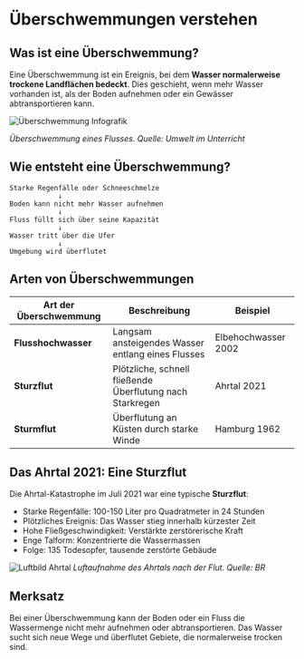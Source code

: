 # Überschwemmungen verstehen

## Was ist eine Überschwemmung?

Eine Überschwemmung ist ein Ereignis, bei dem **Wasser normalerweise trockene Landflächen bedeckt**. Dies geschieht, wenn mehr Wasser vorhanden ist, als der Boden aufnehmen oder ein Gewässer abtransportieren kann.

![Überschwemmung Infografik](https://www.umwelt-im-unterricht.de/fileadmin/user_upload/2017/KW_24/Bild_Hochwasser_1024px.jpg)

*Überschwemmung eines Flusses. Quelle: Umwelt im Unterricht*

## Wie entsteht eine Überschwemmung?

```
Starke Regenfälle oder Schneeschmelze
            ↓
Boden kann nicht mehr Wasser aufnehmen
            ↓
Fluss füllt sich über seine Kapazität
            ↓
Wasser tritt über die Ufer
            ↓
Umgebung wird überflutet
```

## Arten von Überschwemmungen

| Art der Überschwemmung | Beschreibung | Beispiel |
|------------------------|--------------|----------|
| **Flusshochwasser** | Langsam ansteigendes Wasser entlang eines Flusses | Elbehochwasser 2002 |
| **Sturzflut** | Plötzliche, schnell fließende Überflutung nach Starkregen | Ahrtal 2021 |
| **Sturmflut** | Überflutung an Küsten durch starke Winde | Hamburg 1962 |

## Das Ahrtal 2021: Eine Sturzflut

Die Ahrtal-Katastrophe im Juli 2021 war eine typische **Sturzflut**:

- Starke Regenfälle: 100-150 Liter pro Quadratmeter in 24 Stunden
- Plötzliches Ereignis: Das Wasser stieg innerhalb kürzester Zeit
- Hohe Fließgeschwindigkeit: Verstärkte zerstörerische Kraft
- Enge Talform: Konzentrierte die Wassermassen
- Folge: 135 Todesopfer, tausende zerstörte Gebäude

![Luftbild Ahrtal](https://img.br.de/a8aeac9c-5f0c-4b0d-92db-baa71458a7d4.jpeg)
*Luftaufnahme des Ahrtals nach der Flut. Quelle: BR*

## Merksatz

Bei einer Überschwemmung kann der Boden oder ein Fluss die Wassermenge nicht mehr aufnehmen oder abtransportieren. Das Wasser sucht sich neue Wege und überflutet Gebiete, die normalerweise trocken sind.
